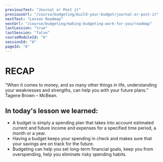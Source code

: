 ```yaml
---
previousText: "Journal or Post it"
previousUrl: "/course/budgeting/build-your-budget/journal-or-post-it"
nextText: "Lesson Roadmap"
nextUrl: "/course/budgeting/making-budgeting-work-for-you/roadmap"
lastLession: "true"
lastSession: "false"
courseModuleId: "6"
sessionId: "6"
pageId: "6"
---
```



# RECAP

<sparkle-character-intro position="right" character="jen">
“When it comes to money, and so many other things in life, understanding your weaknesses and strengths, can help you with your future plans.” Tagene Brown – McBean.
</sparkle-character-intro>

## In today's lesson we learned:
- A budget is simply a spending plan that takes into account estimated current and future income and expenses for a specified time period, a month or a year.
- Having a budget keeps your spending in check and makes sure that your savings are on track for the future.
- Budgeting can help you set long-term financial goals, keep you from overspending, help you eliminate risky spending habits.


